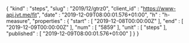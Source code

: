{
  "kind" : "steps",
  "slug" : "2019/12/gtrz0",
  "client_id" : "https://www-api.jvt.me/fit",
  "date" : "2019-12-09T08:00:01.576+01:00",
  "h" : "h-measure",
  "properties" : {
    "start" : [ "2019-12-08T00:00:00Z" ],
    "end" : [ "2019-12-09T00:00:00Z" ],
    "num" : [ "5859" ],
    "unit" : [ "steps" ],
    "published" : [ "2019-12-09T08:00:01.576+01:00" ]
  }
}
